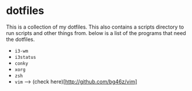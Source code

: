 dotfiles
========

This is a collection of my dotfiles. This also contains a scripts directory to run scripts and other things from. 
below is a list of the programs that need the dotfiles. 

* `i3-wm`
* `i3status`
* `conky`
* `xorg`
* `zsh`
* `vim` --> (check here)[http://github.com/bg46z/vim]
